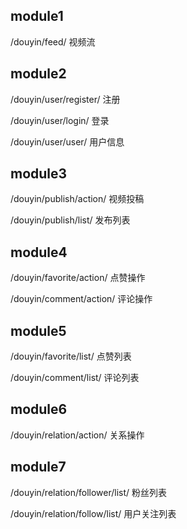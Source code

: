 ## module1
/douyin/feed/ 视频流

## module2
/douyin/user/register/ 注册

/douyin/user/login/ 登录

/douyin/user/user/ 用户信息

## module3
/douyin/publish/action/ 视频投稿

/douyin/publish/list/ 发布列表

## module4
/douyin/favorite/action/ 点赞操作

/douyin/comment/action/ 评论操作

## module5
/douyin/favorite/list/ 点赞列表

/douyin/comment/list/ 评论列表

## module6
/douyin/relation/action/ 关系操作

## module7
/douyin/relation/follower/list/ 粉丝列表

/douyin/relation/follow/list/ 用户关注列表

